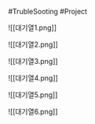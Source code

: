 #TrubleSooting #Project 

![[대기열1.png]]

![[대기열2.png]]

![[대기열3.png]]

![[대기열4.png]]

![[대기열5.png]]

![[대기열6.png]]